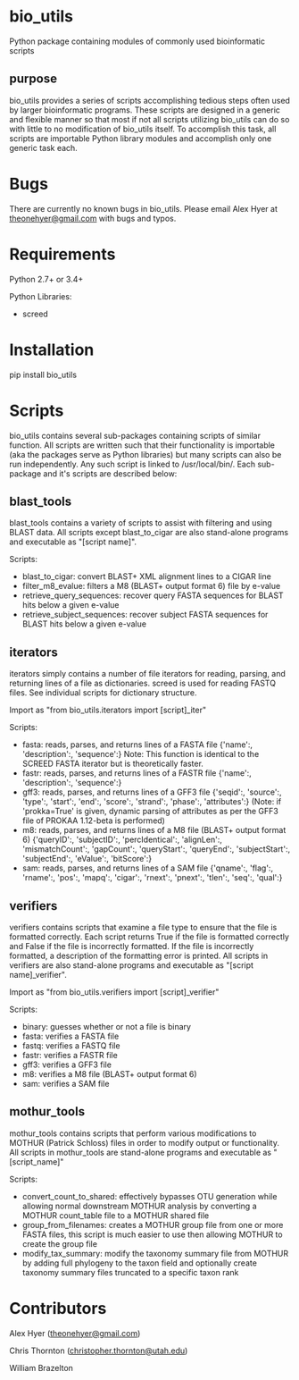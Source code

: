 bio_utils
==========

Python package containing modules of commonly used bioinformatic scripts

purpose
-------

bio_utils provides a series of scripts accomplishing tedious steps often
used by larger bioinformatic programs. These scripts are designed in a generic
and flexible manner so that most if not all scripts utilizing bio_utils
can do so with little to no modification of bio_utils itself. To accomplish
this task, all scripts are importable Python library modules and accomplish
only one generic task each.

Bugs
=====

There are currently no known bugs in bio_utils. Please email Alex Hyer at
theonehyer@gmail.com with bugs and typos.

Requirements
============

Python 2.7+ or 3.4+

Python Libraries:

* screed

Installation
============

pip install bio_utils

Scripts
========

bio_utils contains several sub-packages containing scripts of similar function.
All scripts are written such that their functionality is importable
(aka the packages serve as Python libraries) but many scripts can also be run
independently. Any such script is linked to /usr/local/bin/.
Each sub-package and it's scripts are described below:

blast_tools
-----------

blast_tools contains a variety of scripts to assist with filtering and using
BLAST data. All scripts except blast_to_cigar are also stand-alone programs
and executable as "[script name]".

Scripts:
* blast_to_cigar: convert BLAST+ XML alignment lines to a CIGAR line
* filter_m8_evalue: filters a M8 (BLAST+ output format 6) file by e-value
* retrieve_query_sequences: recover query FASTA sequences for BLAST hits below
                            a given e-value
* retrieve_subject_sequences: recover subject FASTA sequences for BLAST hits
                              below a given e-value

iterators
---------

iterators simply contains a number of file iterators for reading, parsing, and
returning lines of a file as dictionaries. screed is used for reading
FASTQ files. See individual scripts for dictionary structure.

Import as "from bio_utils.iterators import [script]_iter"

Scripts:
* fasta: reads, parses, and returns lines of a FASTA file
         {'name':, 'description':, 'sequence':}
         Note: This function is identical to the SCREED FASTA
               iterator but is theoretically faster.
* fastr: reads, parses, and returns lines of a FASTR file
         {'name':, 'description':, 'sequence':}
* gff3: reads, parses, and returns lines of a GFF3 file
        {'seqid':, 'source':, 'type':, 'start':, 'end':, 'score':,
        'strand':, 'phase':, 'attributes':} (Note: if 'prokka=True' is given,
        dynamic parsing of attributes as per the GFF3 file of PROKAA 1.12-beta
        is performed)
* m8: reads, parses, and returns lines of a M8 file (BLAST+ output format 6)
      {'queryID':, 'subjectID':, 'percIdentical':, 'alignLen':,
      'mismatchCount':, 'gapCount':, 'queryStart':, 'queryEnd':,
      'subjectStart':, 'subjectEnd':, 'eValue':, 'bitScore':}
* sam: reads, parses, and returns lines of a SAM file
       {'qname':, 'flag':, 'rname':, 'pos':, 'mapq':, 'cigar':, 'rnext':,
       'pnext':, 'tlen':, 'seq':, 'qual':}

verifiers
---------

verifiers contains scripts that examine a file type to ensure that the file is
formatted correctly. Each script returns True if the file is formatted
correctly and False if the file is incorrectly formatted. If the file is
incorrectly formatted, a description of the formatting error is printed. All
scripts in verifiers are also stand-alone programs and executable
 as "[script name]_verifier".
 
 Import as "from bio_utils.verifiers import [script]_verifier"

Scripts:
* binary: guesses whether or not a file is binary
* fasta: verifies a FASTA file
* fastq: verifies a FASTQ file
* fastr: verifies a FASTR file
* gff3: verifies a GFF3 file
* m8: verifies a M8 file (BLAST+ output format 6)
* sam: verifies a SAM file

mothur_tools
------------

mothur_tools contains scripts that perform various modifications to MOTHUR
(Patrick Schloss) files in order to modify output or functionality. All
scripts in mothur_tools are stand-alone programs and executable as
"[script_name]"

Scripts:
* convert_count_to_shared: effectively bypasses OTU generation while allowing normal
                           downstream MOTHUR analysis by converting a MOTHUR count_table
                           file to a MOTHUR shared file
* group_from_filenames: creates a MOTHUR group file from one or more FASTA files,
                        this script is much easier to use then allowing MOTHUR to
                        create the group file
* modify_tax_summary: modify the taxonomy summary file from MOTHUR
                      by adding full phylogeny to the taxon field
                      and optionally create taxonomy summary files
                      truncated to a specific taxon rank

Contributors
============

Alex Hyer (theonehyer@gmail.com)

Chris Thornton (christopher.thornton@utah.edu)

William Brazelton